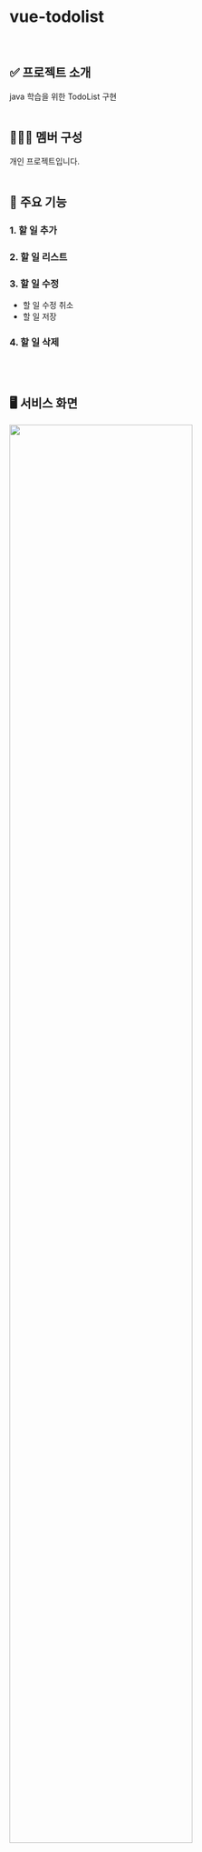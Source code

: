 # vue-todolist
<br />

## ✅ 프로젝트 소개
  java 학습을 위한 TodoList 구현
<br /><br />

## 🧑‍🤝‍🧑 멤버 구성
  개인 프로젝트입니다.
<br /><br />

## 📌 주요 기능

### 1. 할 일 추가

### 2. 할 일 리스트

### 3. 할 일 수정
  - 할 일 수정 취소
  - 할 일 저장
    
### 4. 할 일 삭제

<br /><br />

## 🖥️ 서비스 화면
<img width="80%" src="https://user-images.githubusercontent.com/85798544/159167760-7cbd7e69-a44f-4353-a58e-398249dc0126.gif"/>
